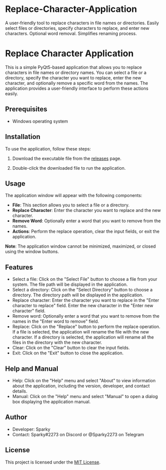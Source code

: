 # Replace-Character-Application
A user-friendly tool to replace characters in file names or directories. Easily select files or directories, specify characters to replace, and enter new characters. Optional word removal. Simplifies renaming process.


# Replace Character Application

This is a simple PyQt5-based application that allows you to replace characters in file names or directory names. You can select a file or a directory, specify the character you want to replace, enter the new character, and optionally remove a specific word from the names. The application provides a user-friendly interface to perform these actions easily.

## Prerequisites

- Windows operating system

## Installation

To use the application, follow these steps:

1. Download the executable file from the [releases](https://github.com/your_username/replace-character-app/releases) page.

2. Double-click the downloaded file to run the application.

## Usage

The application window will appear with the following components:

- **File**: This section allows you to select a file or a directory.
- **Replace Character**: Enter the character you want to replace and the new character.
- **Remove Word**: Optionally enter a word that you want to remove from the names.
- **Actions**: Perform the replace operation, clear the input fields, or exit the application.

**Note**: The application window cannot be minimized, maximized, or closed using the window buttons.

## Features

- Select a file: Click on the "Select File" button to choose a file from your system. The file path will be displayed in the application.
- Select a directory: Click on the "Select Directory" button to choose a directory. The directory path will be displayed in the application.
- Replace character: Enter the character you want to replace in the "Enter character to replace" field. Enter the new character in the "Enter new character" field.
- Remove word: Optionally enter a word that you want to remove from the names in the "Enter word to remove" field.
- Replace: Click on the "Replace" button to perform the replace operation. If a file is selected, the application will rename the file with the new character. If a directory is selected, the application will rename all the files in the directory with the new character.
- Clear: Click on the "Clear" button to clear the input fields.
- Exit: Click on the "Exit" button to close the application.

## Help and Manual

- Help: Click on the "Help" menu and select "About" to view information about the application, including the version, developer, and contact details.
- Manual: Click on the "Help" menu and select "Manual" to open a dialog box displaying the application manual.

## Author

- Developer: Sparky
- Contact: Sparky#2273 on Discord or @Sparky2273 on Telegram

## License

This project is licensed under the [MIT License](LICENSE).
